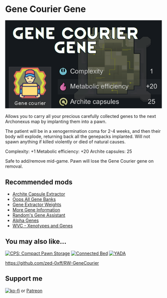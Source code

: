 # Gene Courier Gene
[![Gene Courier Gene](About/Preview.png)](https://steamcommunity.com/sharedfiles/filedetails/?id=2963773456)

Allows you to carry all your precious carefully collected genes to the next Archonexus map by implanting them into a pawn.

The patient will be in a xenogermination coma for 2-4 weeks, and then their body will explode, returning back all the genepacks implanted.
Will not spawn anything if killed violently or died of natural causes.

Complexity: +1
Metabolic efficiency: +20
Archite capsules: 25

Safe to add/remove mid-game. Pawn will lose the Gene Courier gene on removal.

## Recommended mods

- [Archite Capsule Extractor](https://steamcommunity.com/sharedfiles/filedetails/?id=2959446434)
- [Oops All Gene Banks](https://steamcommunity.com/sharedfiles/filedetails/?id=2883683444)
- [Gene Extractor Weights](https://steamcommunity.com/sharedfiles/filedetails/?id=2883796262)
- [More Gene Information](https://steamcommunity.com/sharedfiles/filedetails/?id=2942759212)
- [Random's Gene Assistant](https://steamcommunity.com/sharedfiles/filedetails/?id=2882497271)
- [Alpha Genes](https://steamcommunity.com/sharedfiles/filedetails/?id=2891845502)
- [WVC - Xenotypes and Genes](https://steamcommunity.com/sharedfiles/filedetails/?id=2886992038)

## You may also like...

[![CPS: Compact Pawn Storage](https://steamuserimages-a.akamaihd.net/ugc/2031730758744755960/6EBD5542F16F51143F66B0123588C3CD002945A4/?imw=268&imh=151&ima=fit&impolicy=Letterbox)](https://steamcommunity.com/sharedfiles/filedetails/?id=2974541112)
[![Connected Bed](https://steamuserimages-a.akamaihd.net/ugc/2031728856453754835/D013215D765753603B6F287EABA65E4987943552/?imw=268&imh=151&ima=fit&impolicy=Letterbox)](https://steamcommunity.com/sharedfiles/filedetails/?id=2957904090)
[![YADA](https://steamuserimages-a.akamaihd.net/ugc/2031730032116745972/3AFF012AAA9C0F768199C85E3BD48533D177D40E/?imw=268&imh=151&ima=fit&impolicy=Letterbox)](https://steamcommunity.com/sharedfiles/filedetails/?id=2971543841)

https://github.com/zed-0xff/RW-GeneCourier

## Support me

[![ko-fi](https://i.imgur.com/Utx6OIH.png)](https://ko-fi.com/K3K81Z3W5) or [Patreon](https://www.patreon.com/zed_0xff)
